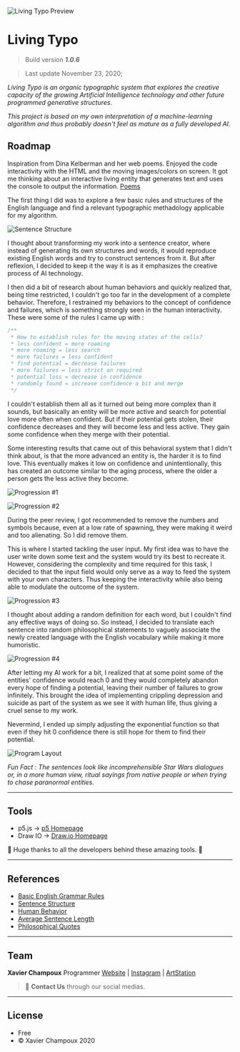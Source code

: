![Living Typo Preview](./assets/images/preview.png)

# Living Typo

> Build version **_1.0.6_**

> Last update November 23, 2020;

_Living Typo is an organic typographic system that explores the creative capacity of the growing Artificial Intelligence technology and other future programmed generative structures._

_This project is based on my own interpretation of a machine-learning algorithm and thus probably doesn't feel as mature as a fully developed AI._

## Roadmap

Inspiration from Dina Kelberman and her web poems. Enjoyed the code interactivity with the HTML and the moving images/colors on screen. It got me thinking about an interactive living entity that generates text and uses the console to output the information. [Poems](https://dinakelberman.com/#webpoems)

The first thing I did was to explore a few basic rules and structures of the English language and find a relevant typographic methadology applicable for my algorithm.

![Sentence Structure](./assets/images/sentence_structure.jpg)

I thought about transforming my work into a sentence creator, where instead of generating its own structures and words, it would reproduce existing English words and try to construct sentences from it. But after reflexion, I decided to keep it the way it is as it emphasizes the creative process of AI technology.

I then did a bit of research about human behaviors and quickly realized that, being time restricted, I couldn't go too far in the development of a complete behavior. Therefore, I restrained my behaviors to the concept of confidence and failures, which is something strongly seen in the human interactivity. These were some of the rules I came up with :

``` javascript
/**
 * How to establish rules for the moving states of the cells?
 * less confident = more roaming
 * more roaming = less search
 * more failures = less confident
 * find potential = decrease failures
 * more failures = less strict on required
 * potential loss = decrease in confidence
 * randomly found = increase confidence a bit and merge
 */
```

I couldn't establish them all as it turned out being more complex than it sounds, but basically an entity will be more active and search for potential love more often when confident. But if their potential gets stolen, their confidence decreases and they will become less and less active. They gain some confidence when they merge with their potential.

Some interesting results that came out of this behavioral system that I didn't think about, is that the more advanced an entity is, the harder it is to find love. This eventually makes it low on confidence and unintentionally, this has created an outcome similar to the aging process, where the older a person gets the less active they become.

![Progression #1](./assets/images/progress1.png)

![Progression #2](./assets/images/progress2.png)

During the peer review, I got recommended to remove the numbers and symbols because, even at a low rate of spawning, they were making it weird and too alienating. So I did remove them.

This is where I started tackling the user input. My first idea was to have the user write down some text and the system would try its best to recreate it. However, considering the complexity and time required for this task, I decided to that the input field would only serve as a way to feed the system with your own characters. Thus keeping the interactivity while also being able to modulate the outcome of the system.

![Progression #3](./assets/images/progress3.png)

I thought about adding a random definition for each word, but I couldn't find any effective ways of doing so. So instead, I decided to translate each sentence into random philosophical statements to vaguely associate the newly created language with the English vocabulary while making it more humoristic.

![Progression #4](./assets/images/progress4.png)

After letting my AI work for a bit, I realized that at some point some of the entities' confidence would reach 0 and they would completely abandon every hope of finding a potential, leaving their number of failures to grow infinitely. This brought the idea of implementing crippling depression and suicide as part of the system as we see it with human life, thus giving a cruel sense to my work.

Nevermind, I ended up simply adjusting the exponential function so that even if they hit 0 confidence there is still hope for them to find their potential.

![Program Layout](./assets/images/program_layout.PNG)

_Fun Fact : The sentences look like incomprehensible Star Wars dialogues or, in a more human view, ritual sayings from native people or when trying to chase paranormal entities._

---

## Tools

- p5.js -> [p5 Homepage](https://p5js.org/reference/#content)
- Draw IO -> [Draw.io Homepage](https://app.diagrams.net/)

:metal: Huge thanks to all the developers behind these amazing tools. :metal:

---

## References

- [Basic English Grammar Rules](https://www.englishclub.com/grammar/rules.htm)
- [Sentence Structure](https://en.wikipedia.org/wiki/Phrase_structure_rules#:~:text=Phrase%20structure%20rules%20are%20a,by%20Noam%20Chomsky%20in%201957.&text=A%20grammar%20that%20uses%20phrase,type%20of%20phrase%20structure%20grammar)
- [Human Behavior](https://en.wikipedia.org/wiki/Human_behavior)
- [Average Sentence Length](https://www.enago.com/academy/how-to-optimize-sentence-length-in-academic-writing/#:~:text=Appropriate%20Sentence%20Length&text=Try%20to%20keep%20the%20average,or%20the%20nature%20of%20writing)
- [Philosophical Quotes](https://www.philosophybasics.com/general_quotes.html)

---

## Team

**Xavier Champoux**
Programmer
[Website](https://levieuxsinge.github.io/portfolio/) |
[Instagram](https://www.instagram.com/doldmk/?hl=fr) |
[ArtStation](https://www.artstation.com/doldmnk)

> :postbox: **Contact Us** through our social medias.

---

## License

- Free
- © Xavier Champoux 2020
